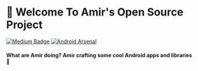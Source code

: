 # 👋 Welcome To Amir's Open Source Project
[![Medium Badge](https://img.shields.io/badge/-faisalamircs-black?style=flat-square&logo=Medium&logoColor=white&link=https://medium.com/@fiqryq)](https://medium.com/@faisalamircs)
[![Android Arsenal](https://img.shields.io/badge/Android%20Arsenal-amirisback-brightgreen.svg?style=flat-square)](https://android-arsenal.com/user/amirisback)
#### What are Amir doing? Amir crafting some cool Android apps and libraries 🔨

<!--
**amirisback/amirisback** is a ✨ _special_ ✨ repository because its `README.md` (this file) appears on your GitHub profile.

Here are some ideas to get you started:

- 🌱 I’m currently learning Android Stuff
- 👯 I’m looking to collaborate on Android Project
- 💬 Ask me about My Awesome Library
- 📫 How to reach me: faisalamircs@gmail.com
- ⚡ Fun fact: I Love Create Awesome Android Library

![](https://github-readme-stats.vercel.app/api?username=amirisback&show_icons=true&count_private=true&line_height=40)

-->
